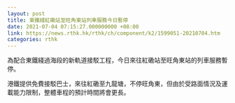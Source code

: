 ```yaml
---
layout: post
title: 東鐵綫紅磡站至旺角東站列車服務今日暫停
date: 2021-07-04 07:15:27.000000000 +08:00
link: https://news.rthk.hk/rthk/ch/component/k2/1599051-20210704.htm
categories: rthk
---
```


為配合東鐵綫過海段的新軌道接駁工程，今日來往紅磡站至旺角東站的列車服務暫停。

港鐵提供免費接駁巴士，來往紅磡至九龍塘，不停旺角東，但由於受路面情況及運載能力限制，整體車程的預計時間將會更長。
